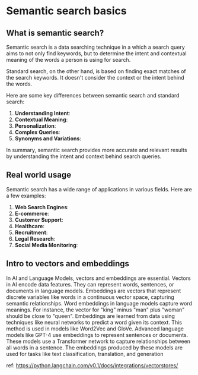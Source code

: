 # Semantic search basics

## What is semantic search?

Semantic search is a data searching technique in a which a search query aims to not only find keywords, 
but to determine the intent and contextual meaning of the words a person is using for search.

Standard search, on the other hand, is based on finding exact matches of the search keywords. 
It doesn't consider the context or the intent behind the words.

Here are some key differences between semantic search and standard search:

1. **Understanding Intent**:
2. **Contextual Meaning**:
3. **Personalization**:
4. **Complex Queries**:
5. **Synonyms and Variations**:

In summary, semantic search provides more accurate and relevant results by understanding the 
intent and context behind search queries.

## Real world usage

Semantic search has a wide range of applications in various fields. Here are a few examples:

1. **Web Search Engines**:
2. **E-commerce**:
3. **Customer Support**:
4. **Healthcare**:
5. **Recruitment**:
6. **Legal Research**:
7. **Social Media Monitoring**: 

## Intro to vectors and embeddings

In AI and Language Models, vectors and embeddings are essential.
Vectors in AI encode data features. They can represent words, 
sentences, or documents in language models.  Embeddings are vectors that 
represent discrete variables like words in a continuous vector space, 
capturing semantic relationships.  Word embeddings in language models capture word meanings. For instance, the vector for "king" minus "man" plus "woman" should be close to "queen".  Embeddings are learned from data using techniques like neural networks to predict a word given its context. This method is used in models like Word2Vec and GloVe.  Advanced language models like GPT-4 use embeddings to represent sentences or documents. These models use a Transformer network to capture relationships between all words in a sentence. The embeddings produced by these models are used for tasks like text classification, translation, and generation

ref: https://python.langchain.com/v0.1/docs/integrations/vectorstores/

